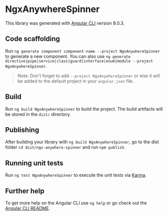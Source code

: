 # NgxAnywhereSpinner

This library was generated with [Angular CLI](https://github.com/angular/angular-cli) version 8.0.3.

## Code scaffolding

Run `ng generate component component-name --project NgxAnywhereSpinner` to generate a new component. You can also use `ng generate directive|pipe|service|class|guard|interface|enum|module --project NgxAnywhereSpinner`.
> Note: Don't forget to add `--project NgxAnywhereSpinner` or else it will be added to the default project in your `angular.json` file. 

## Build

Run `ng build NgxAnywhereSpinner` to build the project. The build artifacts will be stored in the `dist/` directory.

## Publishing

After building your library with `ng build NgxAnywhereSpinner`, go to the dist folder `cd dist/ngx-anywhere-spinner` and run `npm publish`.

## Running unit tests

Run `ng test NgxAnywhereSpinner` to execute the unit tests via [Karma](https://karma-runner.github.io).

## Further help

To get more help on the Angular CLI use `ng help` or go check out the [Angular CLI README](https://github.com/angular/angular-cli/blob/master/README.md).
